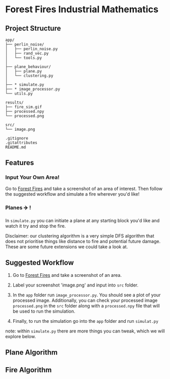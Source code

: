 # Forest Fires Industrial Mathematics

## Project Structure

```text
app/
├── perlin_noise/
│   ├── perlin_noise.py
│   ├── rand_vec.py
│   └── tools.py
│
├── plane_behaviour/
│   ├── plane.py
│   └── clustering.py
│
├── * simulate.py
├── * image_processor.py
└── utils.py

results/
├── fire_sim.gif
├── processed.npy
└── processed.png

src/
└── image.png

.gitignore
.gitattributes
README.md
```

## Features
### Input Your Own Area!
Go to <a href="https://www.google.com/maps/d/viewer?mid=1OpMoz-v9iOYinQPbBzzx_lBT0QO8h-8&ll=-37.38159633507727%2C148.62546596105895&z=10" target="_blank">Forest Fires</a> and take a screenshot of an area of interest. Then follow the suggested workflow and simulate a fire wherever you'd like!

### Planes ✈️ !
In `simulate.py` you can initiate a plane at any starting block you'd like and watch it try and stop the fire.

Disclaimer: our clustering algorithm is a very simple DFS algorithm that does not prioritise things like distance to fire and potential future damage. These are some future extensions we could take a look at.


## Suggested Workflow

1. Go to <a href="https://www.google.com/maps/d/viewer?mid=1OpMoz-v9iOYinQPbBzzx_lBT0QO8h-8&ll=-37.38159633507727%2C148.62546596105895&z=10" target="_blank">Forest Fires</a> and take a screenshot of an area.

2. Label your screenshot 'image.png' and input into `src` folder.

3. In the `app` folder run `image_processor.py`. You should see a plot of your processed image. Additionally, you can check your processed image `processed.png` in the `src` folder along with a `processed.npy` file that will be used to run the simulation.

4. Finally, to run the simulation go into the `app` folder and run `simulat.py`

note: within `simulate.py` there are more things you can tweak, which we will explore below.

## Plane Algorithm

## Fire Algorithm